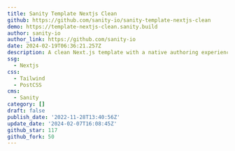 ```yaml
---
title: Sanity Template Nextjs Clean
github: https://github.com/sanity-io/sanity-template-nextjs-clean
demo: https://template-nextjs-clean.sanity.build
author: sanity-io
author_link: https://github.com/sanity-io
date: 2024-02-19T06:36:21.257Z
description: A clean Next.js template with a native authoring experience
ssg:
  - Nextjs
css:
  - Tailwind
  - PostCSS
cms:
  - Sanity
category: []
draft: false
publish_date: '2022-11-28T13:40:56Z'
update_date: '2024-02-07T16:08:45Z'
github_star: 117
github_fork: 50
---
```

